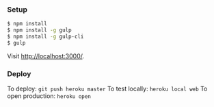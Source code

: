 ### Setup

```sh
$ npm install
$ npm install -g gulp
$ npm install -g gulp-cli
$ gulp
```

Visit <http://localhost:3000/>.

### Deploy

To deploy: `git push heroku master`
To test locally: `heroku local web`
To open production: `heroku open`
